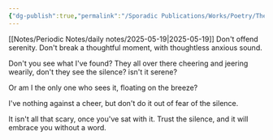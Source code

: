 ```yaml
---
{"dg-publish":true,"permalink":"/Sporadic Publications/Works/Poetry/The Unsaid/"}
---
```


[[Notes/Periodic Notes/daily notes/2025-05-19\|2025-05-19]]
Don't offend serenity.
Don't break a thoughtful moment,
with thoughtless 
anxious sound.

Don't you see what I've found?
They all over there
cheering and jeering wearily,
don't they see the silence? 
isn't it serene?

Or am I 
the only one who sees it,
floating 
on the breeze?

I've nothing against a cheer,
but don't do it 
out of fear
of the silence.

It isn't all that scary,
once you've sat with it.
Trust the silence,
and it will embrace you
without a word.